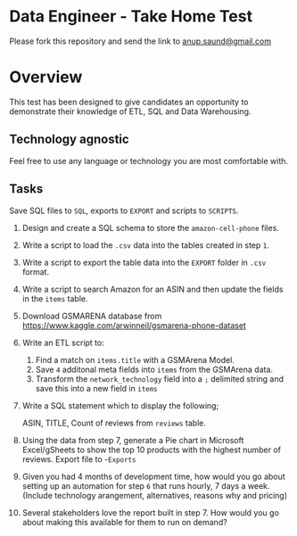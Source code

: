 # Data Engineer - Take Home Test

Please fork this repository and send the link to anup.saund@gmail.com

# Overview 
This test has been designed to give candidates an opportunity to demonstrate their knowledge of ETL, SQL and Data Warehousing.

## Technology agnostic
Feel free to use any language or technology you are most comfortable with.


## Tasks
Save SQL files to `SQL`, exports to `EXPORT` and scripts to `SCRIPTS`.

1. Design and create a SQL schema to store the `amazon-cell-phone` files.
 
2. Write a script to load the `.csv` data into the tables created in step `1`.
  
3. Write a script to export the table data into the `EXPORT` folder in `.csv` format.

4. Write a script to search Amazon for an ASIN and then update the fields in the `items` table.

5. Download GSMARENA database from https://www.kaggle.com/arwinneil/gsmarena-phone-dataset

6. Write an ETL script to:
    1. Find a match on `items.title` with a GSMArena Model. 
    1. Save `4` additonal meta fields into `items` from the GSMArena data.
    1. Transform the `network_technology` field into a `;` delimited string and save this into a new field in `items`

7. Write a SQL statement which to display the following;

    ASIN, TITLE, Count of reviews from  `reviews` table.

8. Using the data from step 7, generate a Pie chart in Microsoft Excel/gSheets to show the top 10 products with the highest number of reviews. Export file to -`Exports`

9. Given you had 4 months of development time, how would you go about setting up an automation for step `6` that runs hourly, 7 days a week. (Include technology arangement, alternatives, reasons why and pricing)

10. Several stakeholders love the report built in step 7. How would you go about making this available for them to run on demand?



